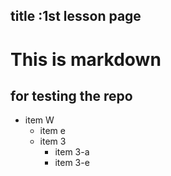 title :1st lesson page
---

# This is markdown
## for testing the repo

* item W
    * item e
    * item 3
        * item 3-a 
        * item 3-e